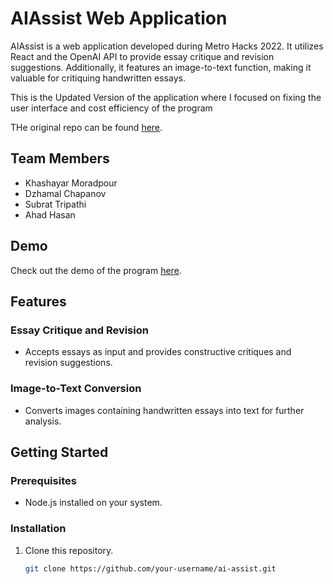 # AIAssist Web Application

AIAssist is a web application developed during Metro Hacks 2022. It utilizes React and the OpenAI API to provide essay critique and revision suggestions. Additionally, it features an image-to-text function, making it valuable for critiquing handwritten essays.

This is the Updated Version of the application where I focused on fixing the user interface and cost efficiency of the program

THe original repo can be found [here](https://github.com/JamV8/essay_ai_v2).

## Team Members
- Khashayar Moradpour
- Dzhamal Chapanov
- Subrat Tripathi
- Ahad Hasan

## Demo
Check out the demo of the program [here](https://ai-assist-eight.vercel.app/).

## Features

### Essay Critique and Revision
- Accepts essays as input and provides constructive critiques and revision suggestions.

### Image-to-Text Conversion
- Converts images containing handwritten essays into text for further analysis.

## Getting Started

### Prerequisites
- Node.js installed on your system.

### Installation
1. Clone this repository.
   ```bash
   git clone https://github.com/your-username/ai-assist.git

